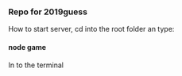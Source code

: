 ### Repo for 2019guess

How to start server, cd into the root folder an type:
#### node game
In to the terminal